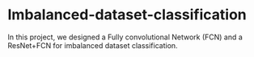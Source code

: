 # Imbalanced-dataset-classification
In this project, we designed a Fully convolutional Network (FCN) and a ResNet+FCN for imbalanced dataset classification.
